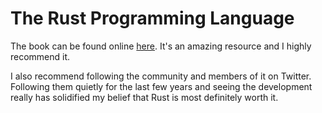 # The Rust Programming Language

The book can be found online [here](https://doc.rust-lang.org/book/second-edition/). It's an amazing resource and I highly recommend it.

I also recommend following the community and members of it on Twitter. Following them quietly for the last few years and seeing the development really has solidified my belief that Rust is most definitely worth it.